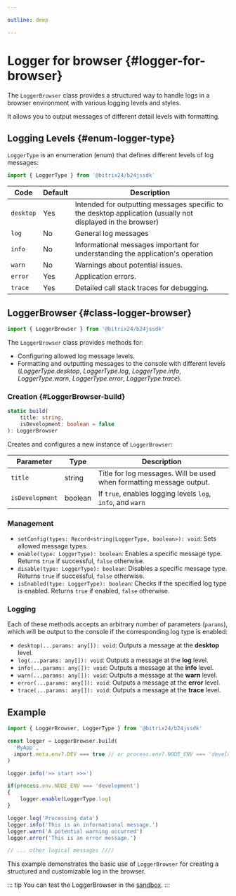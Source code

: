 ```yaml
---

outline: deep

---
```


# Logger for browser {#logger-for-browser}

The `LoggerBrowser` class provides a structured way to handle logs in a browser environment with various logging levels and styles.

It allows you to output messages of different detail levels with formatting.

## Logging Levels {#enum-logger-type}

`LoggerType` is an enumeration (enum) that defines different levels of log messages:

```ts
import { LoggerType } from '@bitrix24/b24jssdk'
```

| Code      | Default | Description                                                                                                 |
|-----------|---------|-------------------------------------------------------------------------------------------------------------|
| `desktop` | Yes     | Intended for outputting messages specific to the desktop application (usually not displayed in the browser) |
| `log`     | No      | General log messages                                                                                        |
| `info`    | No      | Informational messages important for understanding the application's operation                              |
| `warn`    | No      | Warnings about potential issues.                                                                            |
| `error`   | Yes     | Application errors.                                                                                         |
| `trace`   | Yes     | Detailed call stack traces for debugging.                                                                   |


## LoggerBrowser {#class-logger-browser}

```ts
import { LoggerBrowser } from '@bitrix24/b24jssdk'
```

The `LoggerBrowser` class provides methods for:

- Configuring allowed log message levels.
- Formatting and outputting messages to the console with different levels (_LoggerType.desktop_, _LoggerType.log_, _LoggerType.info_, _LoggerType.warn_, _LoggerType.error_, _LoggerType.trace_).


### Creation {#LoggerBrowser-build}
```ts
static build(
    title: string,
    isDevelopment: boolean = false
): LoggerBrowser
```
Creates and configures a new instance of `LoggerBrowser`:

| Parameter       | Type    | Description                                                          |
|-----------------|---------|----------------------------------------------------------------------|
| `title`         | string  | Title for log messages. Will be used when formatting message output. |
| `isDevelopment` | boolean | If `true`, enables logging levels `log`, `info`, and `warn`          |


### Management
- `setConfig(types: Record<string|LoggerType, boolean>): void`: Sets allowed message types.
- `enable(type: LoggerType): boolean`: Enables a specific message type. Returns `true` if successful, `false` otherwise.
- `disable(type: LoggerType): boolean`: Disables a specific message type. Returns `true` if successful, `false` otherwise.
- `isEnabled(type: LoggerType): boolean`: Checks if the specified log type is enabled. Returns `true` if enabled, `false` otherwise.

### Logging

Each of these methods accepts an arbitrary number of parameters (`params`),
which will be output to the console if the corresponding log type is enabled:

- `desktop(...params: any[]): void`: Outputs a message at the **desktop** level.
- `log(...params: any[]): void`: Outputs a message at the **log** level.
- `info(...params: any[]): void`: Outputs a message at the **info** level.
- `warn(...params: any[]): void`: Outputs a message at the **warn** level.
- `error(...params: any[]): void`: Outputs a message at the **error** level.
- `trace(...params: any[]): void`: Outputs a message at the **trace** level.

## Example
```ts
import { LoggerBrowser, LoggerType } from '@bitrix24/b24jssdk'

const logger = LoggerBrowser.build(
  'MyApp',
  import.meta.env?.DEV === true // or process.env?.NODE_ENV === 'development'
)

logger.info('>> start >>>')

if(process.env.NODE_ENV === 'development')
{
    logger.enable(LoggerType.log)
}

logger.log('Processing data')
logger.info('This is an informational message.')
logger.warn('A potential warning occurred')
logger.error('This is an error message.')

// ... other logical messages ////
```

This example demonstrates the basic use of `LoggerBrowser` for creating a structured and customizable log in the browser.

::: tip
You can test the LoggerBrowser in the [sandbox](https://github.com/bitrix24/b24jssdk/blob/main/playgrounds/jssdk/pages/tools/use-logger.client.vue).
:::